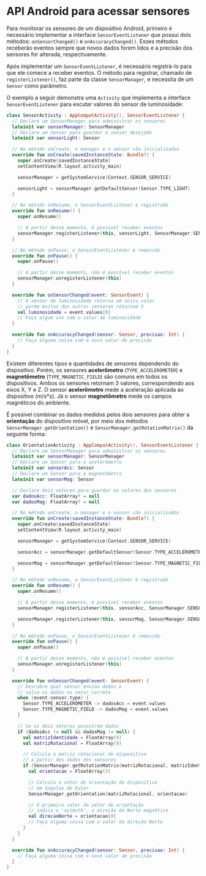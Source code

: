 # API Android para acessar sensores

Para monitorar os sensores de um dispositivo Android, primeiro é necessário implementar a interface `SensorEventListener` que possui dois métodos: `onSensorChanged()` e `onAccuracyChanged()`.
Esses métodos receberão eventos sempre que novos dados forem lidos e a precisão dos sensores for alterada, respectivamente.

Após implementar um `SensorEventListener`, é necessário registrá-lo para que ele comece a receber eventos.
O método para registrar, chamado de `registerListener()`, faz parte da classe `SensorManager`, e necessita de um `Sensor` como parâmetro.

O exemplo a seguir demonstra uma `Activity` que implementa a interface `SensorEventListener` para escutar valores do sensor de luminosidade:
```kotlin
class SensorActivity : AppCompatActivity(), SensorEventListener {
  // Declare um SensorManager para administrar os sensores
  lateinit var sensorManager: SensorManager
  // Declare um Sensor para guardar o sensor desejado
  lateinit var sensorLight: Sensor

  // No método onCreate, o manager e o sensor são inicializados
  override fun onCreate(savedInstanceState: Bundle?) {
    super.onCreate(savedInstanceState)
    setContentView(R.layout.activity_main)

    sensorManager = getSystemService(Context.SENSOR_SERVICE)

    sensorLight = sensorManager.getDefaultSensor(Sensor.TYPE_LIGHT)
  }

  // No método onResume, o SensorEventListener é registrado
  override fun onResume() {
    super.onResume()

    // A partir desse momento, é possível receber eventos
    sensorManager.registerListener(this, sensorLight, SensorManager.SENSOR_DELAY_NORMAL)
  }

  // No método onPause, o SensorEventListener é removido
  override fun onPause() {
    super.onPause()

    // A partir desse momento, não é possível receber eventos
    sensorManager.unregisterListener(this)
  }

  override fun onSensorChanged(event: SensorEvent) {
    // O sensor de luminosidade retorna um único valor
    // porém muitos dos outros sensores retornam 3
    val luminosidade = event.values[0]
    // Faça algum uso com o valor de luminosidade
  }

  override fun onAccuracyChanged(sensor: Sensor, precisao: Int) {
    // Faça alguma coisa com o novo valor de precisão
  }
}
```

Existem diferentes tipos e quantidades de sensores dependendo do dispositivo.
Porém, os sensores **acelerômetro** (`TYPE_ACCELEROMETER`) e **magnetômetro** (`TYPE_MAGNETIC_FIELD`) são comuns em todos os dispositivos.
Ambos os sensores retornam 3 valores, correspondendo aos eixos X, Y e Z. O sensor **acelerômetro** mede a aceleração aplicada ao dispositivo (m/s*s). Já o sensor **magnetômetro** mede os campos magnéticos do ambiente.

É possível combinar os dados medidos pelos dois sensores para obter a **orientação** do dispositivo móvel, por meio dos métodos `SensorManager.getOrientation()` e `SensorManager.getRotationMatrix()` da seguinte forma:

```kotlin
class OrientationActivity : AppCompatActivity(), SensorEventListener {
  // Declare um SensorManager para administrar os sensores
  lateinit var sensorManager: SensorManager
  // Declare um Sensor para o acelerômetro
  lateinit var sensorAcc: Sensor
  // Declare um Sensor para o magnetômetro
  lateinit var sensorMag: Sensor

  // Declare dois vetores para guardar os valores dos sensores
  var dadosAcc: FloatArray? = null
  var dadosMag: FloatArray? = null

  // No método onCreate, o manager e o sensor são inicializados
  override fun onCreate(savedInstanceState: Bundle?) {
    super.onCreate(savedInstanceState)
    setContentView(R.layout.activity_main)

    sensorManager = getSystemService(Context.SENSOR_SERVICE)

    sensorAcc = sensorManager.getDefaultSensor(Sensor.TYPE_ACCELEROMETER)

    sensorMag = sensorManager.getDefaultSensor(Sensor.TYPE_MAGNETIC_FIELD)
  }

  // No método onResume, o SensorEventListener é registrado
  override fun onResume() {
    super.onResume()

    // A partir desse momento, é possível receber eventos
    sensorManager.registerListener(this, sensorAcc, SensorManager.SENSOR_DELAY_GAME)

    sensorManager.registerListener(this, sensorMag, SensorManager.SENSOR_DELAY_GAME)
  }

  // No método onPause, o SensorEventListener é removido
  override fun onPause() {
    super.onPause()

    // A partir desse momento, não é possível receber eventos
    sensorManager.unregisterListener(this)
  }

  override fun onSensorChanged(event: SensorEvent) {
    // Descobre qual sensor enviou dados e
    // salva os dados no vetor correto
    when (event.sensor.type) {
      Sensor.TYPE_ACCELEROMETER -> dadosAcc = event.values
      Sensor.TYPE_MAGNETIC_FIELD -> dadosMag = event.values
    }

    // Se os dois vetores possuírem dados
    if (dadosAcc != null && dadosMag != null) {
      val matrizIdentidade = FloatArray(9)
      val matrizRotacional = FloatArray(9)

      // Calcula a matriz rotacional do dispositivo
      // a partir dos dados dos sensores
      if (SensorManager.getRotationMatrix(matrizRotacional, matrizIdentidade, dadosAcc, dadosMag)) {
        val orientacao = FloatArray(3)

        // Calcula o vetor de orientação do dispositivo
        // em ângulos de Euler
        SensorManager.getOrientation(matrizRotacional, orientacao)

        // O primeiro valor do vetor de orientação
        // indica o 'azimuth', a direção do Norte magnético
        val direcaoNorte = orientacao[0]
        // Faça alguma coisa com o valor da direção Norte
      }
    }
  }

  override fun onAccuracyChanged(sensor: Sensor, precisao: Int) {
    // Faça alguma coisa com o novo valor de precisão
  }
}

```

